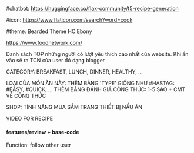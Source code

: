 #chatbot: https://huggingface.co/flax-community/t5-recipe-generation

#icon: https://www.flaticon.com/search?word=cook

#theme: Bearded Theme HC Ebony

https://www.foodnetwork.com/

Danh sách TOP những người có lượt yêu thích cao nhất của website. Khi ấn vào sẽ ra TCN của user đó dạng blogger

CATEGORY: BREAKFAST, LUNCH, DINNER, HEALTHY, ...


LOẠI CỦA MÓN ĂN NÀY: THÊM BẢNG 'TYPE' GIỐNG NHƯ #HASTAG: #EASY, #QUICK, ... 
THÊM BẢNG ĐÁNH GIÁ CÔNG THỨC: 1-5 SAO + CMT VỀ CÔNG THỨC

SHOP: TÍNH NĂNG MUA SẮM TRANG THIẾT BỊ NẤU ĂN   

VIDEO FOR RECIPE

#### features/review + base-code

Function: follow other user